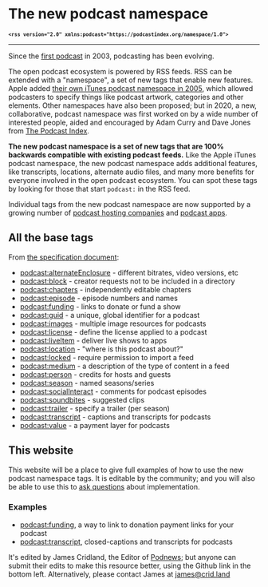 # The new podcast namespace
**<small>`<rss version="2.0" xmlns:podcast="https://podcastindex.org/namespace/1.0">`</small>**
- - -
Since the [first podcast](https://blogs.harvard.edu/lydondev/2003/07/09/spoken-word-a-few-good-bloggers/) in 2003, podcasting has been evolving.

The open podcast ecosystem is powered by RSS feeds. RSS can be extended with a "namespace", a set of new tags that enable new features. Apple added [their own iTunes podcast namespace in 2005](https://podcasters.apple.com/support/823-podcast-requirements), which allowed podcasters to specify things like podcast artwork, categories and other elements. Other namespaces have also been proposed; but in 2020, a new, collaborative, podcast namespace was first worked on by a wide number of interested people, aided and encouraged by Adam Curry and Dave Jones from [The Podcast Index](https://podcastindex.org/).

**The new podcast namespace is a set of new tags that are 100% backwards compatible with existing podcast feeds.** Like the Apple iTunes podcast namespace, the new podcast namespace adds additional features, like transcripts, locations, alternate audio files, and many more benefits for everyone involved in the open podcast ecosystem. You can spot these tags by looking for those that start `podcast:` in the RSS feed.

Individual tags from the new podcast namespace are now supported by a growing number of [podcast hosting companies](https://podcastindex.org/apps?appTypes=hosting) and [podcast apps](https://podcastindex.org/apps?appTypes=app).

## <i class="pi pi-podcasting20certifiedbadge"></i> All the base tags

From [the specification document](https://github.com/Podcastindex-org/podcast-namespace/blob/main/docs/1.0.md):
* [podcast:alternateEnclosure](https://github.com/Podcastindex-org/podcast-namespace/blob/main/docs/1.0.md#alternate-enclosure) - different bitrates, video versions, etc
* [podcast:block](https://github.com/Podcastindex-org/podcast-namespace/blob/main/docs/1.0.md#block) - creator requests not to be included in a directory
* [podcast:chapters](https://github.com/Podcastindex-org/podcast-namespace/blob/main/docs/1.0.md#chapters) - independently editable chapters
* [podcast:episode](https://github.com/Podcastindex-org/podcast-namespace/blob/main/docs/1.0.md#episode) - episode numbers and names
* [podcast:funding](https://github.com/Podcastindex-org/podcast-namespace/blob/main/docs/1.0.md#funding) - links to donate or fund a show
* [podcast:guid](https://github.com/Podcastindex-org/podcast-namespace/blob/main/docs/1.0.md#guid) - a unique, global identifier for a podcast
* [podcast:images](https://github.com/Podcastindex-org/podcast-namespace/blob/main/docs/1.0.md#images) - multiple image resources for podcasts
* [podcast:license](https://github.com/Podcastindex-org/podcast-namespace/blob/main/docs/1.0.md#license) - define the license applied to a podcast
* [podcast:liveItem](https://github.com/Podcastindex-org/podcast-namespace/blob/main/docs/1.0.md#live-item) - deliver live shows to apps
* [podcast:location](https://github.com/Podcastindex-org/podcast-namespace/blob/main/docs/1.0.md#location) - "where is this podcast about?"
* [podcast:locked](https://github.com/Podcastindex-org/podcast-namespace/blob/main/docs/1.0.md#locked) - require permission to import a feed
* [podcast:medium](https://github.com/Podcastindex-org/podcast-namespace/blob/main/docs/1.0.md#medium) - a description of the type of content in a feed
* [podcast:person](https://github.com/Podcastindex-org/podcast-namespace/blob/main/docs/1.0.md#person) - credits for hosts and guests
* [podcast:season](https://github.com/Podcastindex-org/podcast-namespace/blob/main/docs/1.0.md#season) - named seasons/series
* [podcast:socialInteract](https://github.com/Podcastindex-org/podcast-namespace/blob/main/docs/1.0.md#social-interact) - comments for podcast episodes
* [podcast:soundbites](https://github.com/Podcastindex-org/podcast-namespace/blob/main/docs/1.0.md#soundbite) - suggested clips
* [podcast:trailer](https://github.com/Podcastindex-org/podcast-namespace/blob/main/docs/1.0.md#trailer) - specify a trailer (per season)
* [podcast:transcript](https://github.com/Podcastindex-org/podcast-namespace/blob/main/docs/1.0.md#transcript) - captions and transcripts for podcasts
* [podcast:value](https://github.com/Podcastindex-org/podcast-namespace/blob/main/docs/1.0.md#value) - a payment layer for podcasts

## This website

This website will be a place to give full examples of how to use the new podcast namespace tags. It is editable by the community; and you will also be able to use this to [ask questions](https://github.com/jamescridland/podcastnamespace.org/discussions) about implementation.

### Examples
* [podcast:funding](https://podcastnamespace.org/tag/funding), a way to link to donation payment links for your podcast
* [podcast:transcript](https://podcastnamespace.org/tag/transcript), closed-captions and transcripts for podcasts

It's edited by James Cridland, the Editor of [Podnews](https://podnews.net); but anyone can submit their edits to make this resource better, using the Github link in the bottom left. Alternatively, please contact James at james@crid.land
